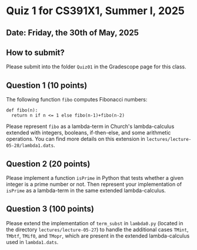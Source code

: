 # Quiz 1 for CS391X1, Summer I, 2025

## Date: Friday, the 30th of May, 2025

## How to submit?

Please submit into the folder `Quiz01` in
the Gradescope page for this class.

## Question 1 (10 points)

The following function `fibo` computes Fibonacci numbers:

```
def fibo(n):
  return n if n <= 1 else fibo(n-1)+fibo(n-2)
```

Please represent `fibo` as a lambda-term in Church's lambda-calculus
extended with integers, booleans, if-then-else, and some arithmetic
operations. You can find more details on this extension in
`lectures/lecture-05-28/lambda1.dats`.
  
## Question 2 (20 points)

Please implement a function `isPrime` in Python that tests whether a
given integer is a prime number or not. Then represent your
implementation of `isPrime` as a lambda-term in the same extended
lambda-calculus.

## Question 3 (100 points)

Please extend the implementation of `term_subst` in `lambda0.py`
(located in the directory `lectures/lecture-05-27`) to handle the
additional cases `TMint`, `TMbtf`, `TMif0`, and `TMopr`, which are
present in the extended lambda-calculus used in `lambda1.dats`.

